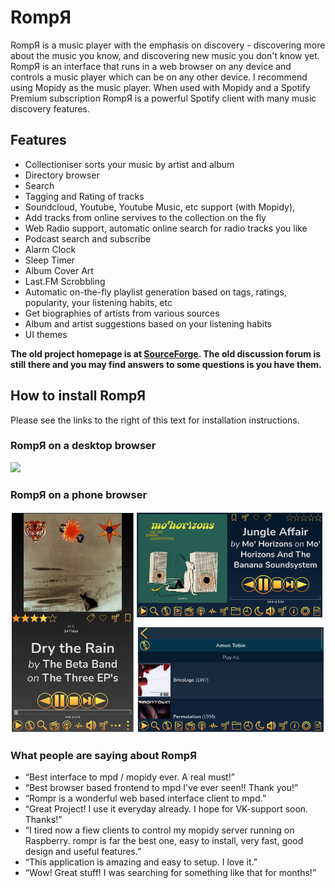 # RompЯ

RompЯ is a music player with the emphasis on discovery - discovering more about the music you know, and discovering new music you don't know yet. RompЯ is an interface that runs in a web browser on any device and controls a music player which can be on any other device. I recommend using Mopidy as the music player. When used with Mopidy and a Spotify Premium subscription RompЯ is a powerful Spotify client with many music discovery features.

## Features

* Collectioniser sorts your music by artist and album
* Directory browser
* Search
* Tagging and Rating of tracks
* Soundcloud, Youtube, Youtube Music, etc support (with Mopidy),
* Add tracks from online servives to the collection on the fly
* Web Radio support, automatic online search for radio tracks you like
* Podcast search and subscribe
* Alarm Clock
* Sleep Timer
* Album Cover Art
* Last.FM Scrobbling
* Automatic on-the-fly playlist generation based on tags, ratings, popularity, your listening habits, etc
* Get biographies of artists from various sources
* Album and artist suggestions based on your listening habits
* UI themes

**The old project homepage is at [SourceForge](https://sourceforge.net/projects/rompr/). The old discussion forum is still there and you may find answers to some questions is you have them.**

## How to install RompЯ

Please see the links to the right of this text for installation instructions.

### RompЯ on a desktop browser

![](images/rompr-1.png)

### RompЯ on a phone browser

![](images/rompr-on-a-phone.png)

### What people are saying about RompЯ

* “Best interface to mpd / mopidy ever. A real must!”
* “Best browser based frontend to mpd I've ever seen!! Thank you!”
* “Rompr is a wonderful web based interface client to mpd.”
* “Great Project! I use it everyday already. I hope for VK-support soon. Thanks!”
* “I tired now a fiew clients to control my mopidy server running on Raspberry. rompr is far the best one, easy to install, very fast, good design and useful features.”
* “This application is amazing and easy to setup. I love it.”
* “Wow! Great stuff! I was searching for something like that for months!”